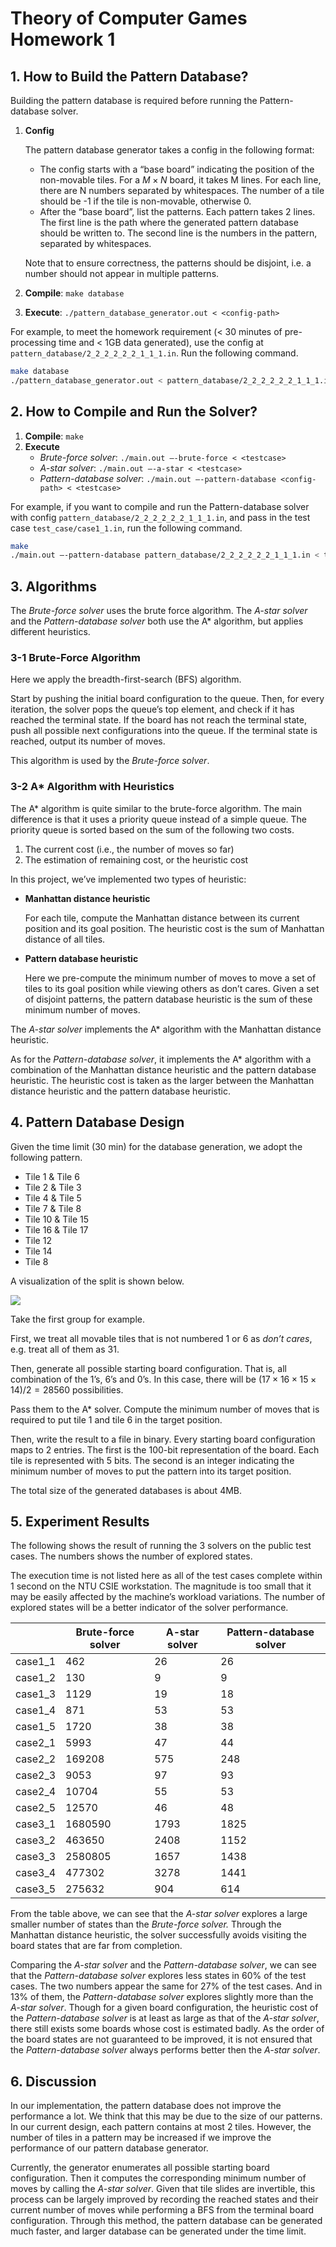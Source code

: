 # Theory of Computer Games Homework 1

## 1. How to Build the Pattern Database?

Building the pattern database is required before running the Pattern-database solver.

1. **Config**
    
    The pattern database generator takes a config in the following format:
    
    - The config starts with a “base board” indicating the position of the non-movable tiles. For a $M \times N$ board, it takes M lines. For each line, there are N numbers separated by whitespaces. The number of a tile should be -1 if the tile is non-movable, otherwise 0.
    - After the “base board”, list the patterns. Each pattern takes 2 lines. The first line is the path where the generated pattern database should be written to. The second line is the numbers in the pattern, separated by whitespaces.
    
    Note that to ensure correctness, the patterns should be disjoint, i.e. a number should not appear in multiple patterns.
    
2. **Compile**: `make database`
3. **Execute**: `./pattern_database_generator.out < <config-path>`

For example, to meet the homework requirement (< 30 minutes of pre-processing time and < 1GB data generated), use the config at `pattern_database/2_2_2_2_2_2_1_1_1.in`. Run the following command.

```bash
make database
./pattern_database_generator.out < pattern_database/2_2_2_2_2_2_1_1_1.in
```

## 2. How to Compile and Run the Solver?

1. **Compile**: `make`
2. **Execute**
    - *Brute-force solver*: `./main.out —-brute-force < <testcase>`
    - *A-star solver*: `./main.out —-a-star < <testcase>`
    - *Pattern-database solver*: `./main.out —-pattern-database <config-path> < <testcase>`

For example, if you want to compile and run the Pattern-database solver with config `pattern_database/2_2_2_2_2_2_1_1_1.in`, and pass in the test case `test_case/case1_1.in`, run the following command.

```bash
make
./main.out —-pattern-database pattern_database/2_2_2_2_2_2_1_1_1.in < test_case/case1_1.in
```

## 3. Algorithms

The *Brute-force solver* uses the brute force algorithm. The *A-star solver* and the *Pattern-database solver* both use the A* algorithm, but applies different heuristics.

### 3-1 Brute-Force Algorithm

Here we apply the breadth-first-search (BFS) algorithm.

Start by pushing the initial board configuration to the queue. Then, for every iteration, the solver pops the queue’s top element, and check if it has reached the terminal state. If the board has not reach the terminal state, push all possible next configurations into the queue. If the terminal state is reached, output its number of moves.

This algorithm is used by the *Brute-force solver*.

### 3-2 A* Algorithm with Heuristics

The A* algorithm is quite similar to the brute-force algorithm. The main difference is that it uses a priority queue instead of a simple queue. The priority queue is sorted based on the sum of the following two costs.

1. The current cost (i.e., the number of moves so far)
2. The estimation of remaining cost, or the heuristic cost

In this project, we’ve implemented two types of heuristic:

- **Manhattan distance heuristic**
    
    For each tile, compute the Manhattan distance between its current position and its goal position. The heuristic cost is the sum of Manhattan distance of all tiles.
    
- **Pattern database heuristic**
    
    Here we pre-compute the minimum number of moves to move a set of tiles to its goal position while viewing others as don’t cares. Given a set of disjoint patterns, the pattern database heuristic is the sum of these minimum number of moves.
    

The *A-star solver* implements the A* algorithm with the Manhattan distance heuristic.

As for the *Pattern-database solver*, it implements the A* algorithm with a combination of the Manhattan distance heuristic and the pattern database heuristic. The heuristic cost is taken as the larger between the Manhattan distance heuristic and the pattern database heuristic.

## 4. Pattern Database Design

Given the time limit (30 min) for the database generation, we adopt the following pattern.

- Tile 1 & Tile 6
- Tile 2 & Tile 3
- Tile 4 & Tile 5
- Tile 7 & Tile 8
- Tile 10 & Tile 15
- Tile 16 & Tile 17
- Tile 12
- Tile 14
- Tile 8

A visualization of the split is shown below.

![](https://i.imgur.com/qRlsUCA.png)

Take the first group for example.

First, we treat all movable tiles that is not numbered 1 or 6 as *don’t cares*, e.g. treat all of them as 31.

Then, generate all possible starting board configuration. That is, all combination of the 1’s, 6’s and 0’s. In this case, there will be $(17 \times 16 \times 15 \times 14) / 2 = 28560$ possibilities.

Pass them to the A* solver. Compute the minimum number of moves that is required to put tile 1 and tile 6 in the target position.

Then, write the result to a file in binary. Every starting board configuration maps to 2 entries. The first is the 100-bit representation of the board. Each tile is represented with 5 bits. The second is an integer indicating the minimum number of moves to put the pattern into its target position.

The total size of the generated databases is about 4MB.

## 5. Experiment Results

The following shows the result of running the 3 solvers on the public test cases. The numbers shows the number of explored states.

The execution time is not listed here as all of the test cases complete within 1 second on the NTU CSIE workstation. The magnitude is too small that it may be easily affected by the machine’s workload variations. The number of explored states will be a better indicator of the solver performance.

|  | Brute-force solver | A-star solver | Pattern-database solver |
| --- | --- | --- | --- |
| case1_1 | 462 | 26 | 26 |
| case1_2 | 130 | 9 | 9 |
| case1_3 | 1129 | 19 | 18 |
| case1_4 | 871 | 53 | 53 |
| case1_5 | 1720 | 38 | 38 |
| case2_1 | 5993 | 47 | 44 |
| case2_2 | 169208 | 575 | 248 |
| case2_3 | 9053 | 97 | 93 |
| case2_4 | 10704 | 55 | 53 |
| case2_5 | 12570 | 46 | 48 |
| case3_1 | 1680590 | 1793 | 1825 |
| case3_2 | 463650 | 2408 | 1152 |
| case3_3 | 2580805 | 1657 | 1438 |
| case3_4 | 477302 | 3278 | 1441 |
| case3_5 | 275632 | 904 | 614 |

From the table above, we can see that the *A-star solver* explores a large smaller number of states than the *Brute-force solver.* Through the Manhattan distance heuristic, the solver successfully avoids visiting the board states that are far from completion.

Comparing the *A-star solver* and the *Pattern-database solver*, we can see that the *Pattern-database solver* explores less states in 60% of the test cases. The two numbers appear the same for 27% of the test cases. And in 13% of them, the *Pattern-database solver* explores slightly more than the *A-star solver*. Though for a given board configuration, the heuristic cost of the *Pattern-database solver* is at least as large as that of the *A-star solver*, there still exists some boards whose cost is estimated badly. As the order of the board states are not guaranteed to be improved, it is not ensured that the *Pattern-database solver* always performs better then the *A-star solver*.

## 6. Discussion

In our implementation, the pattern database does not improve the performance a lot. We think that this may be due to the size of our patterns. In our current design, each pattern contains at most 2 tiles. However, the number of tiles in a pattern may be increased if we improve the performance of our pattern database generator.

Currently, the generator enumerates all possible starting board configuration. Then it computes the corresponding minimum number of moves by calling the *A-star solver*. Given that tile slides are invertible, this process can be largely improved by recording the reached states and their current number of moves while performing a BFS from the terminal board configuration. Through this method, the pattern database can be generated much faster, and larger database can be generated under the time limit.